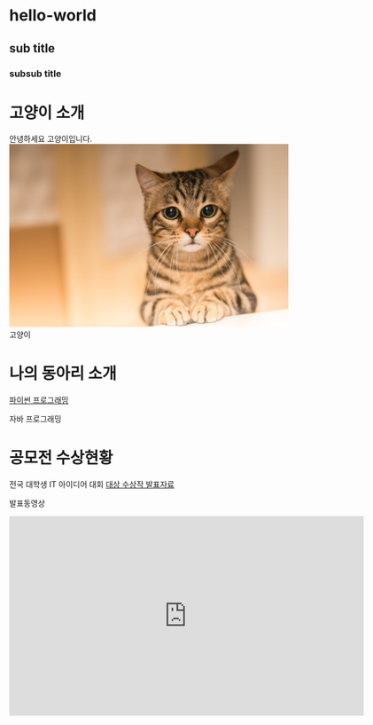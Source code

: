 # hello-world

## sub title

### subsub title

# 고양이 소개

안녕하세요 고양이입니다.
<img src="cat.jpg"/>
고양이

# 나의 동아리 소개
[파이썬 프로그래밍](https://www.python.org)

자바 프로그래밍

# 공모전 수상현황
전국 대학생 IT 아이디어 대회
[대상 수상작 발표자료](/presentation.ppt)

발표동영상
<iframe width="640" height="360" src="https://www.youtube.com/embed/-Puv2QJJzRQ" title="Destiny 2: Lightfall - Opening Cutscene - The Witness Killing Guardians &amp; Communion With Traveler" frameborder="0" allow="accelerometer; autoplay; clipboard-write; encrypted-media; gyroscope; picture-in-picture; web-share" allowfullscreen></iframe>
